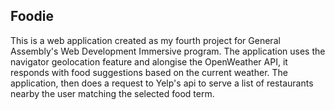 ## Foodie

This is a web application created as my fourth project for General Assembly's Web Development Immersive program. The application uses the navigator geolocation feature and alongise the OpenWeather API, it responds with food suggestions based on the current weather. The application, then does a request to Yelp's api to serve a list of restaurants nearby the user matching the selected food term.
